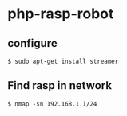 # php-rasp-robot


## configure

	$ sudo apt-get install streamer

## Find rasp in network

	$ nmap -sn 192.168.1.1/24

